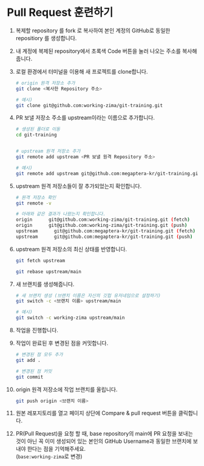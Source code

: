 # Pull Request 훈련하기

1. 복제할 repository 를 fork 로 복사하여 본인 계정의 GitHub로 동일한 repositiory 를 생성합니다.

2. 내 계정에 복제된 repository에서 초록색 Code 버튼을 눌러 나오는 주소를 복사해 줍니다.

3. 로컬 환경에서 터미널을 이용해 새 프로젝트를 clone합니다.

    ```bash
    # origin 원격 저장소 추가
    git clone <복사한 Repository 주소>

    # 예시)
    git clone git@github.com:working-zima/git-training.git
    ```

4. PR 보낼 저장소 주소를 upstream이라는 이름으로 추가합니다.

    ```bash
    # 생성된 폴더로 이동
    cd git-training


    # upstream 원격 저장소 추가
    git remote add upstream <PR 보낼 원격 Repository 주소>

    # 예시)
    git remote add upstream git@github.com:megaptera-kr/git-training.git
    ```

5. upstream 원격 저장소들이 잘 추가되었는지 확인합니다.

    ```bash
    # 원격 저장소 확인
    git remote -v

    # 아래와 같은 결과가 나왔는지 확인합니다.
    origin      git@github.com:working-zima/git-training.git (fetch)
    origin      git@github.com:working-zima/git-training.git (push)
    upstream      git@github.com:megaptera-kr/git-training.git (fetch)
    upstream      git@github.com:megaptera-kr/git-training.git (push)
    ```

6. upstream 원격 저장소의 최신 상태를 반영합니다.

    ```bash
    git fetch upstream

    git rebase upstream/main
    ```

7. 새 브랜치를 생성해줍니다.

    ```bash
    # 새 브랜치 생성 (브랜치 이름은 자신의 깃헙 유저네임으로 설정하기)
    git switch -c <브랜치 이름> upstream/main

    # 예시)
    git switch -c working-zima upstream/main
    ```

8. 작업을 진행합니다.

9. 작업이 완료된 후 변경된 점을 커밋합니다.

    ```bash
    # 변경된 점 모두 추가
    git add .

    # 변경된 점 커밋
    git commit
    ```

10. origin 원격 저장소에 작업 브랜치를 올립니다.

    ```bash
    git push origin <브랜치 이름>
    ```

11. 원본 레포지토리를 열고 페이지 상단에 Compare & pull request 버튼을 클릭합니다.

12. PR(Pull Request)을 요청 할 때, base repository의 main에 PR 요청을 보내는 것이 아닌 꼭 이미 생성되어 있는 본인의 GitHub Username과 동일한 브랜치에 보내야 한다는 점을 기억해주세요.\
(`base:working-zima`로 변경)
